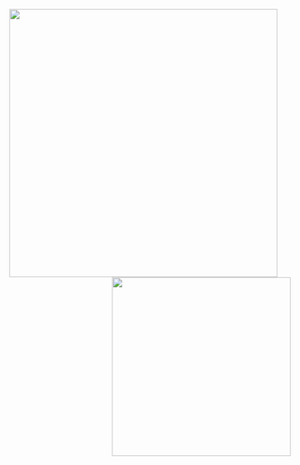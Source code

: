 [<img align="left" width="480" src="https://gist.githubusercontent.com/r-jee/4185c5f5e50f8d37a781a907b0223734/raw/github-metrics.svg">](#)
[<img align="right" width="320" src="https://github.com/hydrotho/hydrotho/assets/42911474/79238f00-0ce2-4c11-95d6-3abbb73fc6e1">](#)
